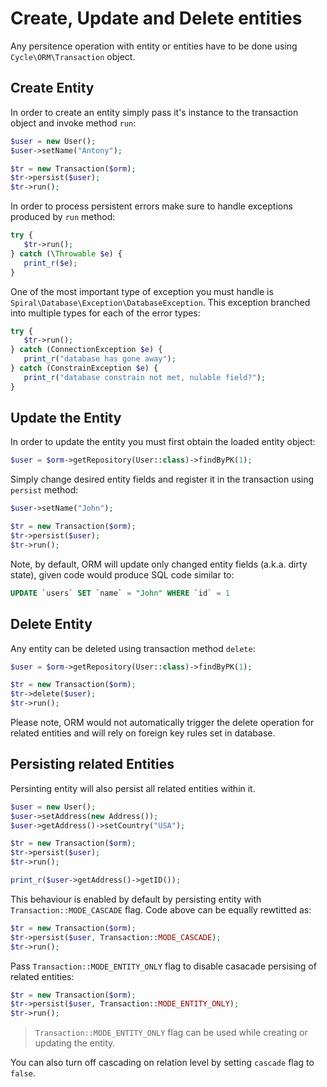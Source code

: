 # Create, Update and Delete entities
Any persitence operation with entity or entities have to be done using `Cycle\ORM\Transaction` object.

## Create Entity
In order to create an entity simply pass it's instance to the transaction object and invoke method `run`:

```php
$user = new User();
$user->setName("Antony");

$tr = new Transaction($orm);
$tr->persist($user);
$tr->run();
```

In order to process persistent errors make sure to handle exceptions produced by `run` method:

```php
try {
   $tr->run();
} catch (\Throwable $e) {
   print_r($e);
}
```

One of the most important type of exception you must handle is `Spiral\Database\Exception\DatabaseException`. This exception branched
into multiple types for each of the error types:

```php
try {
   $tr->run();
} catch (ConnectionException $e) {
   print_r("database has gone away");
} catch (ConstrainException $e) {
   print_r("database constrain not met, nulable field?");
}
```

## Update the Entity
In order to update the entity you must first obtain the loaded entity object:

```php
$user = $orm->getRepository(User::class)->findByPK(1);
```

Simply change desired entity fields and register it in the transaction using `persist` method:

```php
$user->setName("John");

$tr = new Transaction($orm);
$tr->persist($user);
$tr->run();
```

Note, by default, ORM will update only changed entity fields (a.k.a. dirty state), given code would produce
SQL code similar to:

```sql
UPDATE `users` SET `name` = "John" WHERE `id` = 1 
```

## Delete Entity
Any entity can be deleted using transaction method `delete`:

```php
$user = $orm->getRepository(User::class)->findByPK(1);

$tr = new Transaction($orm);
$tr->delete($user);
$tr->run();
```

Please note, ORM would not automatically trigger the delete operation for related entities and will rely 
on foreign key rules set in database.

## Persisting related Entities
Persinting entity will also persist all related entities within it.
 
```php
$user = new User();
$user->setAddress(new Address());
$user->getAddress()->setCountry("USA");

$tr = new Transaction($orm);
$tr->persist($user);
$tr->run();

print_r($user->getAddress()->getID());
```

This behaviour is enabled by default by persisting entity with `Transaction::MODE_CASCADE` flag.
Code above can be equally rewtitted as:

```php
$tr = new Transaction($orm);
$tr->persist($user, Transaction::MODE_CASCADE);
$tr->run();
```

Pass `Transaction::MODE_ENTITY_ONLY` flag to disable casacade persising of related entities:

```php
$tr = new Transaction($orm);
$tr->persist($user, Transaction::MODE_ENTITY_ONLY);
$tr->run();
```

> `Transaction::MODE_ENTITY_ONLY` flag can be used while creating or updating the entity.

You can also turn off cascading on relation level by setting `cascade` flag to `false`.
